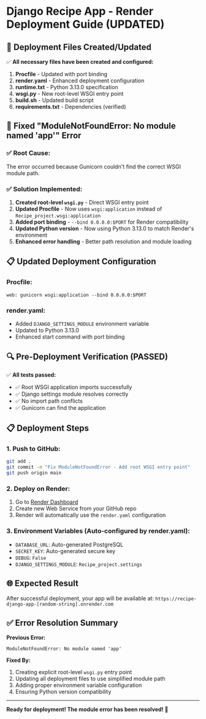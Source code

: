 # Django Recipe App - Render Deployment Guide (UPDATED)

## 🚀 Deployment Files Created/Updated

✅ **All necessary files have been created and configured:**

1. **Procfile** - Updated with port binding
2. **render.yaml** - Enhanced deployment configuration
3. **runtime.txt** - Python 3.13.0 specification
4. **wsgi.py** - New root-level WSGI entry point
5. **build.sh** - Updated build script
6. **requirements.txt** - Dependencies (verified)

## 🔧 Fixed "ModuleNotFoundError: No module named 'app'" Error

### ✅ Root Cause:
The error occurred because Gunicorn couldn't find the correct WSGI module path.

### ✅ Solution Implemented:
1. **Created root-level `wsgi.py`** - Direct WSGI entry point
2. **Updated Procfile** - Now uses `wsgi:application` instead of `Recipe_project.wsgi:application`
3. **Added port binding** - `--bind 0.0.0.0:$PORT` for Render compatibility
4. **Updated Python version** - Now using Python 3.13.0 to match Render's environment
5. **Enhanced error handling** - Better path resolution and module loading

## 📋 Updated Deployment Configuration

### **Procfile:**
```
web: gunicorn wsgi:application --bind 0.0.0.0:$PORT
```

### **render.yaml:**
- Added `DJANGO_SETTINGS_MODULE` environment variable
- Updated to Python 3.13.0
- Enhanced start command with port binding

## 🔍 Pre-Deployment Verification (PASSED)

✅ **All tests passed:**
- ✅ Root WSGI application imports successfully
- ✅ Django settings module resolves correctly
- ✅ No import path conflicts
- ✅ Gunicorn can find the application

## 📋 Deployment Steps

### 1. **Push to GitHub:**
```bash
git add .
git commit -m "Fix ModuleNotFoundError - Add root WSGI entry point"
git push origin main
```

### 2. **Deploy on Render:**
1. Go to [Render Dashboard](https://dashboard.render.com)
2. Create new Web Service from your GitHub repo
3. Render will automatically use the `render.yaml` configuration

### 3. **Environment Variables (Auto-configured by render.yaml):**
- `DATABASE_URL`: Auto-generated PostgreSQL
- `SECRET_KEY`: Auto-generated secure key
- `DEBUG`: `False`
- `DJANGO_SETTINGS_MODULE`: `Recipe_project.settings`

## 🌐 Expected Result

After successful deployment, your app will be available at:
`https://recipe-django-app-[random-string].onrender.com`

## ✅ Error Resolution Summary

**Previous Error:**
```
ModuleNotFoundError: No module named 'app'
```

**Fixed By:**
1. Creating explicit root-level `wsgi.py` entry point
2. Updating all deployment files to use simplified module path
3. Adding proper environment variable configuration
4. Ensuring Python version compatibility

---
**Ready for deployment! The module error has been resolved! 🎉**
